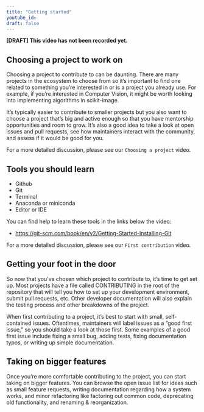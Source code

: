 ```yaml
---
title: "Getting started"
youtube_id:
draft: false
---
```


**[DRAFT] This video has not been recorded yet.**

<!--
# Name options:
- Getting started with Open source
- First steps into Open Source
- Contributing to Open Source: Getting Started
- Contributing to Open Source: First steps
-->

## Choosing a project to work on

Choosing a project to contribute to can be daunting.
There are many projects in the ecosystem to choose from so it’s important to find one related to something you’re interested in or is a project you already use.
For example, if you’re interested in Computer Vision, it might be worth looking into implementing algorithms in scikit-image.

It’s typically easier to contribute to smaller projects but you also want to choose a project that’s big and active enough so that you have mentorship opportunities and room to grow.
It’s also a good idea to take a look at open issues and pull requests, see how maintainers interact with the community, and assess if it would be good for you.

For a more detailed discussion, please see our `Choosing a project` video.

## Tools you should learn

- Github
- Git
- Terminal
- Anaconda or miniconda
- Editor or IDE

You can find help to learn these tools in the links below the video:
- https://git-scm.com/book/en/v2/Getting-Started-Installing-Git

For a more detailed discussion, please see our `First contribution` video.

## Getting your foot in the door

So now that you’ve chosen which project to contribute to, it’s time to get set up.
Most projects have a file called CONTRIBUTING in the root of the repository that will tell you how to set up your development environment, submit pull requests, etc.
Other developer documentation will also explain the testing process and other breakdowns of the project.

When first contributing to a project, it’s best to start with small, self-contained issues.
Oftentimes, maintainers will label issues as a “good first issue,” so you should take a look at those first.
Some examples of a good first issue include fixing a small bug, adding tests, fixing documentation typos, or writing up simple documentation.

## Taking on bigger features

Once you’re more comfortable contributing to the project, you can start taking on bigger features.
You can browse the open issue list for ideas such as small feature requests, writing documentation regarding how a system works, and minor refactoring like factoring out common code, deprecating old functionality, and renaming & reorganization.
